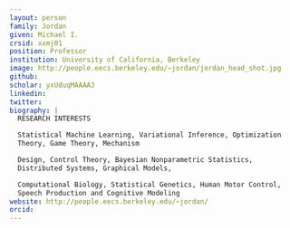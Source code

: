 ```yaml
---
layout: person
family: Jordan
given: Michael I.
crsid: xxmj01
position: Professor
institution: University of California, Berkeley
image: http://people.eecs.berkeley.edu/~jordan/jordan_head_shot.jpg
github: 
scholar: yxUduqMAAAAJ
linkedin: 
twitter: 
biography: |
  RESEARCH INTERESTS

  Statistical Machine Learning, Variational Inference, Optimization
  Theory, Game Theory, Mechanism

  Design, Control Theory, Bayesian Nonparametric Statistics,
  Distributed Systems, Graphical Models,

  Computational Biology, Statistical Genetics, Human Motor Control,
  Speech Production and Cognitive Modeling
website: http://people.eecs.berkeley.edu/~jordan/
orcid: 
---
```

